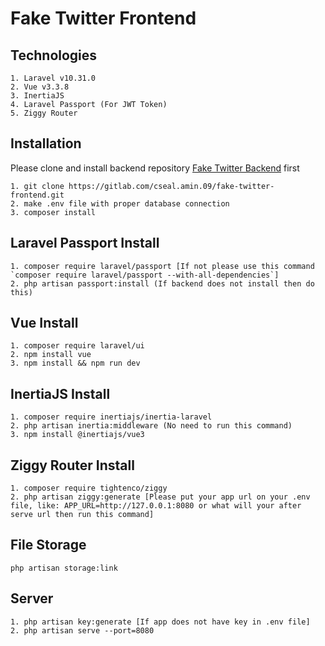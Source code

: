 # Fake Twitter Frontend

## Technologies
```
1. Laravel v10.31.0
2. Vue v3.3.8
3. InertiaJS
4. Laravel Passport (For JWT Token)
5. Ziggy Router
```

## Installation
Please clone and install backend repository [Fake Twitter Backend](https://gitlab.com/cseal.amin.09/fake-twitter) first

``` 
1. git clone https://gitlab.com/cseal.amin.09/fake-twitter-frontend.git
2. make .env file with proper database connection
3. composer install
```


## Laravel Passport Install
```
1. composer require laravel/passport [If not please use this command `composer require laravel/passport --with-all-dependencies`]
2. php artisan passport:install (If backend does not install then do this)
```

## Vue Install
```
1. composer require laravel/ui
2. npm install vue
3. npm install && npm run dev
```

## InertiaJS Install
```
1. composer require inertiajs/inertia-laravel
2. php artisan inertia:middleware (No need to run this command)
3. npm install @inertiajs/vue3
```

## Ziggy Router Install
```
1. composer require tightenco/ziggy
2. php artisan ziggy:generate [Please put your app url on your .env file, like: APP_URL=http://127.0.0.1:8080 or what will your after serve url then run this command]
```

## File Storage
```
php artisan storage:link
```

## Server
```
1. php artisan key:generate [If app does not have key in .env file]
2. php artisan serve --port=8080
```
